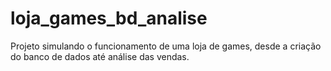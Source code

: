 # loja_games_bd_analise
Projeto simulando o funcionamento de uma loja de games, desde a criação do banco de dados até análise das vendas.
